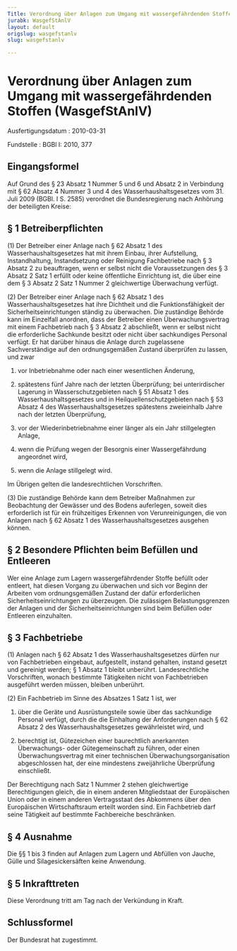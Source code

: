```yaml
---
Title: Verordnung über Anlagen zum Umgang mit wassergefährdenden Stoffen
jurabk: WasgefStAnlV
layout: default
origslug: wasgefstanlv
slug: wasgefstanlv

---
```


# Verordnung über Anlagen zum Umgang mit wassergefährdenden Stoffen (WasgefStAnlV)

Ausfertigungsdatum
:   2010-03-31

Fundstelle
:   BGBl I: 2010, 377

[^F774052_01_BJNR037700010]:     Die Verpflichtungen aus der Richtlinie 98/34/EG des Europäischen
    Parlaments und des Rates vom 22. Juni 1998 über ein
    Informationsverfahren auf dem Gebiet der Normen und technischen
    Vorschriften und der Vorschriften für die Dienste der
    Informationsgesellschaft (ABl. L 204 vom 21.7.1998, S. 37), die
    zuletzt durch die Richtlinie 2006/96/EG (ABl. L 363 vom 20.12.2006, S.
    81) geändert worden ist, sind beachtet worden.

## Eingangsformel

Auf Grund des § 23 Absatz 1 Nummer 5 und 6 und Absatz 2 in Verbindung
mit § 62 Absatz 4 Nummer 3 und 4 des Wasserhaushaltsgesetzes vom 31.
Juli 2009 (BGBl. I S. 2585) verordnet die Bundesregierung nach
Anhörung der beteiligten Kreise:

## § 1 Betreiberpflichten

(1) Der Betreiber einer Anlage nach § 62 Absatz 1 des
Wasserhaushaltsgesetzes hat mit ihrem Einbau, ihrer Aufstellung,
Instandhaltung, Instandsetzung oder Reinigung Fachbetriebe nach § 3
Absatz 2 zu beauftragen, wenn er selbst nicht die Voraussetzungen des
§ 3 Absatz 2 Satz 1 erfüllt oder keine öffentliche Einrichtung ist,
die über eine dem § 3 Absatz 2 Satz 1 Nummer 2 gleichwertige
Überwachung verfügt.

(2) Der Betreiber einer Anlage nach § 62 Absatz 1 des
Wasserhaushaltsgesetzes hat ihre Dichtheit und die Funktionsfähigkeit
der Sicherheitseinrichtungen ständig zu überwachen. Die zuständige
Behörde kann im Einzelfall anordnen, dass der Betreiber einen
Überwachungsvertrag mit einem Fachbetrieb nach § 3 Absatz 2
abschließt, wenn er selbst nicht die erforderliche Sachkunde besitzt
oder nicht über sachkundiges Personal verfügt. Er hat darüber hinaus
die Anlage durch zugelassene Sachverständige auf den ordnungsgemäßen
Zustand überprüfen zu lassen, und zwar

1.  vor Inbetriebnahme oder nach einer wesentlichen Änderung,


2.  spätestens fünf Jahre nach der letzten Überprüfung; bei unterirdischer
    Lagerung in Wasserschutzgebieten nach § 51 Absatz 1 des
    Wasserhaushaltsgesetzes und in Heilquellenschutzgebieten nach § 53
    Absatz 4 des Wasserhaushaltsgesetzes spätestens zweieinhalb Jahre nach
    der letzten Überprüfung,


3.  vor der Wiederinbetriebnahme einer länger als ein Jahr stillgelegten
    Anlage,


4.  wenn die Prüfung wegen der Besorgnis einer Wassergefährdung angeordnet
    wird,


5.  wenn die Anlage stillgelegt wird.



Im Übrigen gelten die landesrechtlichen Vorschriften.

(3) Die zuständige Behörde kann dem Betreiber Maßnahmen zur
Beobachtung der Gewässer und des Bodens auferlegen, soweit dies
erforderlich ist für ein frühzeitiges Erkennen von Verunreinigungen,
die von Anlagen nach § 62 Absatz 1 des Wasserhaushaltsgesetzes
ausgehen können.

## § 2 Besondere Pflichten beim Befüllen und Entleeren

Wer eine Anlage zum Lagern wassergefährdender Stoffe befüllt oder
entleert, hat diesen Vorgang zu überwachen und sich vor Beginn der
Arbeiten vom ordnungsgemäßen Zustand der dafür erforderlichen
Sicherheitseinrichtungen zu überzeugen. Die zulässigen
Belastungsgrenzen der Anlagen und der Sicherheitseinrichtungen sind
beim Befüllen oder Entleeren einzuhalten.

## § 3 Fachbetriebe

(1) Anlagen nach § 62 Absatz 1 des Wasserhaushaltsgesetzes dürfen nur
von Fachbetrieben eingebaut, aufgestellt, instand gehalten, instand
gesetzt und gereinigt werden; § 1 Absatz 1 bleibt unberührt.
Landesrechtliche Vorschriften, wonach bestimmte Tätigkeiten nicht von
Fachbetrieben ausgeführt werden müssen, bleiben unberührt.

(2) Ein Fachbetrieb im Sinne des Absatzes 1 Satz 1 ist, wer

1.  über die Geräte und Ausrüstungsteile sowie über das sachkundige
    Personal verfügt, durch die die Einhaltung der Anforderungen nach § 62
    Absatz 2 des Wasserhaushaltsgesetzes gewährleistet wird, und


2.  berechtigt ist, Gütezeichen einer baurechtlich anerkannten
    Überwachungs- oder Gütegemeinschaft zu führen, oder einen
    Überwachungsvertrag mit einer technischen Überwachungsorganisation
    abgeschlossen hat, der eine mindestens zweijährliche Überprüfung
    einschließt.



Der Berechtigung nach Satz 1 Nummer 2 stehen gleichwertige
Berechtigungen gleich, die in einem anderen Mitgliedstaat der
Europäischen Union oder in einem anderen Vertragsstaat des Abkommens
über den Europäischen Wirtschaftsraum erteilt worden sind. Ein
Fachbetrieb darf seine Tätigkeit auf bestimmte Fachbereiche
beschränken.

## § 4 Ausnahme

Die §§ 1 bis 3 finden auf Anlagen zum Lagern und Abfüllen von Jauche,
Gülle und Silagesickersäften keine Anwendung.

## § 5 Inkrafttreten

Diese Verordnung tritt am Tag nach der Verkündung in Kraft.

## Schlussformel

Der Bundesrat hat zugestimmt.

